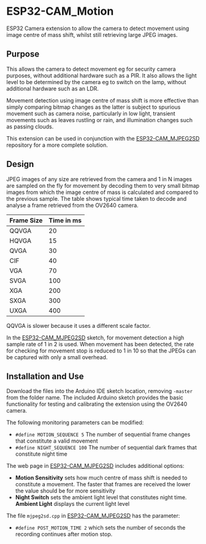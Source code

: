 # ESP32-CAM_Motion

ESP32 Camera extension to allow the camera to detect movement using image centre of mass shift, whilst still retrieving large JPEG images.

## Purpose

This allows the camera to detect movement eg for security camera purposes, without additional hardware such as a PIR. It also allows the light level to be determined by the camera eg to switch on the lamp, without additional hardware such as an LDR.

Movement detection using image centre of mass shift is more effective than simply comparing bitmap changes as the latter is subject to spurious movement such as camera noise, particularly in low light, transient movements such as leaves rustling or rain, and illumination changes such as passing clouds.

This extension can be used in conjunction with the [ESP32-CAM_MJPEG2SD](https://github.com/s60sc/ESP32-CAM_MJPEG2SD) repository for a more complete solution.

## Design

JPEG images of any size are retrieved from the camera and 1 in N images are sampled on the fly for movement by decoding them to very small bitmap images from which the image centre of mass is calculated and compared to the previous sample.
The table shows typical time taken to decode and analyse a frame retrieved from the OV2640 camera.

Frame Size | Time in ms
------------ | ------------- 
QQVGA | 20
HQVGA | 15
QVGA | 30
CIF | 40
VGA | 70
SVGA | 100
XGA | 200
SXGA | 300
UXGA | 400

QQVGA is slower because it uses a different scale factor.

In the [ESP32-CAM_MJPEG2SD](https://github.com/s60sc/ESP32-CAM_MJPEG2SD) sketch, for movement detection a high sample rate of 1 in 2 is used. When movement has been detected, the rate for checking for movement stop is reduced to 1 in 10 so that the JPEGs can be captured with only a small overhead.

## Installation and Use

Download the files into the Arduino IDE sketch location, removing `-master` from the folder name.  The included Arduino sketch provides the basic functionality for testing and calibrating the extension using the OV2640 camera.

The following monitoring parameters can be modified:
* `#define MOTION_SEQUENCE 5` The number of sequential frame changes that constitute a valid movement
* `#define NIGHT_SEQUENCE 100` The number of sequential dark frames that constitute night time

The web page in [ESP32-CAM_MJPEG2SD](https://github.com/s60sc/ESP32-CAM_MJPEG2SD) includes additional options:
* __Motion Sensitivity__ sets how much centre of mass shift is needed to constitute a movement. The faster that frames are received the lower the value should be for more sensitivity
* __Night Switch__ sets the ambient light level that constitutes night time. __Ambient Light__ displays the current light level

The file `mjpeg2sd.cpp` in [ESP32-CAM_MJPEG2SD](https://github.com/s60sc/ESP32-CAM_MJPEG2SD) has the parameter:
* `#define POST_MOTION_TIME 2` which sets the number of seconds the recording continues after motion stop.
